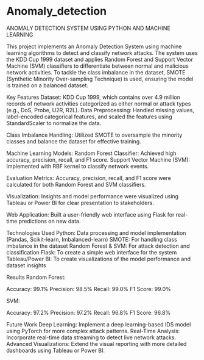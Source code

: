 # Anomaly_detection
ANOMALY DETECTION SYSTEM USING PYTHON AND MACHINE LEARNING

This project implements an Anomaly Detection System using machine learning algorithms to detect and classify network attacks. The system uses the KDD Cup 1999 dataset and applies Random Forest and Support Vector Machine (SVM) classifiers to differentiate between normal and malicious network activities. To tackle the class imbalance in the dataset, SMOTE (Synthetic Minority Over-sampling Technique) is used, ensuring the model is trained on a balanced dataset.

Key Features
Dataset: KDD Cup 1999, which contains over 4.9 million records of network activities categorized as either normal or attack types (e.g., DoS, Probe, U2R, R2L).
Data Preprocessing: Handled missing values, label-encoded categorical features, and scaled the features using StandardScaler to normalize the data.

Class Imbalance Handling: Utilized SMOTE to oversample the minority classes and balance the dataset for effective training.

Machine Learning Models:
Random Forest Classifier: Achieved high accuracy, precision, recall, and F1 score.
Support Vector Machine (SVM): Implemented with RBF kernel to classify network events.

Evaluation Metrics: Accuracy, precision, recall, and F1 score were calculated for both Random Forest and SVM classifiers.

Visualization: Insights and model performance were visualized using Tableau or Power BI for clear presentation to stakeholders.

Web Application: Built a user-friendly web interface using Flask for real-time predictions on new data.

Technologies Used
Python: Data processing and model implementation (Pandas, Scikit-learn, Imbalanced-learn)
SMOTE: For handling class imbalance in the dataset
Random Forest & SVM: For attack detection and classification
Flask: To create a simple web interface for the system
Tableau/Power BI: To create visualizations of the model performance and dataset insights


Results
Random Forest:

Accuracy: 99.1%
Precision: 98.5%
Recall: 99.0%
F1 Score: 99.0%

SVM:

Accuracy: 97.2%
Precision: 97.2%
Recall: 96.8%
F1 Score: 96.8%

Future Work
Deep Learning: Implement a deep learning-based IDS model using PyTorch for more complex attack patterns.
Real-Time Analysis: Incorporate real-time data streaming to detect live network attacks.
Advanced Visualizations: Extend the visual reporting with more detailed dashboards using Tableau or Power BI.
